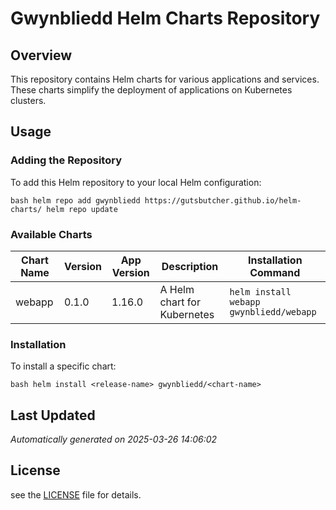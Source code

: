 # Gwynbliedd Helm Charts Repository

## Overview

This repository contains Helm charts for various applications and services. These charts simplify the deployment of applications on Kubernetes clusters.

## Usage

### Adding the Repository

To add this Helm repository to your local Helm configuration:

`bash
helm repo add gwynbliedd https://gutsbutcher.github.io/helm-charts/
helm repo update
`

### Available Charts

| Chart Name | Version | App Version | Description | Installation Command |
|-----------|---------|-------------|-------------|----------------------|
| webapp | 0.1.0 | 1.16.0 | A Helm chart for Kubernetes | `helm install webapp gwynbliedd/webapp` |

### Installation

To install a specific chart:

`bash
helm install <release-name> gwynbliedd/<chart-name>
`

## Last Updated

*Automatically generated on 2025-03-26 14:06:02*

## License
see the [LICENSE](LICENSE) file for details.


